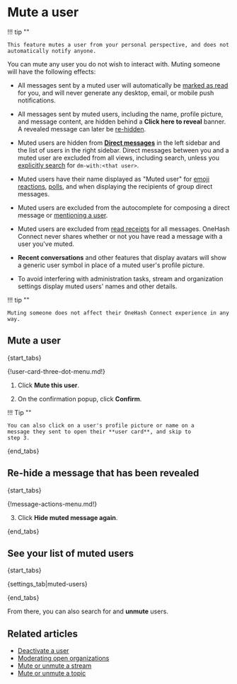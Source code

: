 # Mute a user

!!! tip ""

    This feature mutes a user from your personal perspective, and does not
    automatically notify anyone.

You can mute any user you do not wish to interact with. Muting someone will
have the following effects:

* All messages sent by a muted user will automatically be [marked as
  read](/help/marking-messages-as-read) for you, and will never
  generate any desktop, email, or mobile push notifications.

* All messages sent by muted users, including the name, profile
  picture, and message content, are hidden behind a **Click here to
  reveal** banner. A revealed message can later be [re-hidden](/help/mute-a-user#re-hide-a-message-that-has-been-revealed).

* Muted users are hidden from [**Direct
  messages**](/help/direct-messages) in the left sidebar and the list
  of users in the right sidebar. Direct messages between you and a
  muted user are excluded from all views, including search, unless you
  [explicitly search](/help/search-for-messages) for `dm-with:<that
  user>`.

* Muted users have their name displayed as "Muted user" for [emoji
  reactions][view-emoji-reactions], [polls](/help/create-a-poll), and
  when displaying the recipients of group direct messages.

* Muted users are excluded from the autocomplete for composing a
  direct message or [mentioning a user](/help/mention-a-user-or-group).

* Muted users are excluded from [read receipts](/help/read-receipts)
  for all messages. OneHash Connect never shares whether or not you have read
  a message with a user you've muted.

* **Recent conversations** and other features that display avatars will
  show a generic user symbol in place of a muted user's profile picture.

* To avoid interfering with administration tasks, stream and
  organization settings display muted users' names and other details.

!!! tip ""

    Muting someone does not affect their OneHash Connect experience in any way.


[view-emoji-reactions]: /help/emoji-reactions#view-who-reacted-to-a-message

## Mute a user

{start_tabs}

{!user-card-three-dot-menu.md!}

1. Click **Mute this user**.

1. On the confirmation popup, click **Confirm**.

!!! Tip ""

    You can also click on a user's profile picture or name on a
    message they sent to open their **user card**, and skip to
    step 3.

{end_tabs}

## Re-hide a message that has been revealed

{start_tabs}

{!message-actions-menu.md!}

3. Click **Hide muted message again**.

{end_tabs}

## See your list of muted users

{start_tabs}

{settings_tab|muted-users}

{end_tabs}

From there, you can also search for and **unmute** users.

## Related articles

* [Deactivate a user](/help/deactivate-or-reactivate-a-user)
* [Moderating open organizations](/help/moderating-open-organizations)
* [Mute or unmute a stream](/help/mute-a-stream)
* [Mute or unmute a topic](/help/mute-a-topic)
